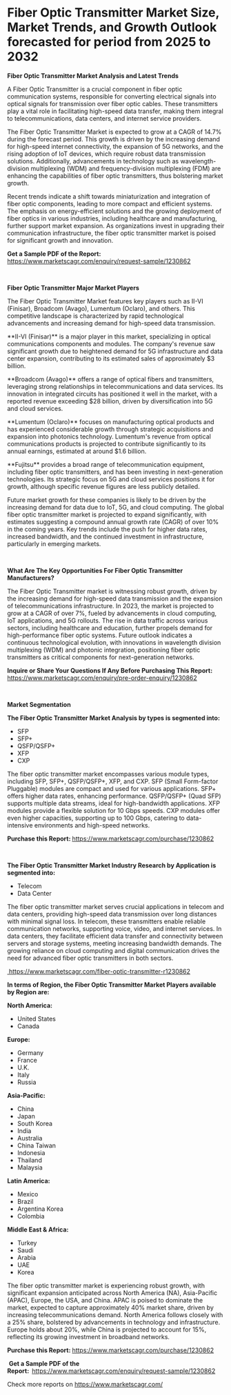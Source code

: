 <p><h1>Fiber Optic Transmitter Market Size, Market Trends, and Growth Outlook forecasted for period from 2025 to 2032</h1></p><p><strong>Fiber Optic Transmitter Market Analysis and Latest Trends</strong></p>
<p><p>A Fiber Optic Transmitter is a crucial component in fiber optic communication systems, responsible for converting electrical signals into optical signals for transmission over fiber optic cables. These transmitters play a vital role in facilitating high-speed data transfer, making them integral to telecommunications, data centers, and internet service providers.</p><p>The Fiber Optic Transmitter Market is expected to grow at a CAGR of 14.7% during the forecast period. This growth is driven by the increasing demand for high-speed internet connectivity, the expansion of 5G networks, and the rising adoption of IoT devices, which require robust data transmission solutions. Additionally, advancements in technology such as wavelength-division multiplexing (WDM) and frequency-division multiplexing (FDM) are enhancing the capabilities of fiber optic transmitters, thus bolstering market growth.</p><p>Recent trends indicate a shift towards miniaturization and integration of fiber optic components, leading to more compact and efficient systems. The emphasis on energy-efficient solutions and the growing deployment of fiber optics in various industries, including healthcare and manufacturing, further support market expansion. As organizations invest in upgrading their communication infrastructure, the fiber optic transmitter market is poised for significant growth and innovation.</p></p>
<p><strong>Get a Sample PDF of the Report:&nbsp;</strong> <a href="https://www.marketscagr.com/enquiry/request-sample/1230862?utm_campaign=3018&utm_medium=2&utm_source=Github&utm_content=ia&utm_term=09042025&utm_id=fiber-optic-transmitter">https://www.marketscagr.com/enquiry/request-sample/1230862</a></p>
<p>&nbsp;</p>
<p><strong>Fiber Optic Transmitter Major Market Players</strong></p>
<p><p>The Fiber Optic Transmitter Market features key players such as II-VI (Finisar), Broadcom (Avago), Lumentum (Oclaro), and others. This competitive landscape is characterized by rapid technological advancements and increasing demand for high-speed data transmission.</p><p>**II-VI (Finisar)** is a major player in this market, specializing in optical communications components and modules. The company's revenue saw significant growth due to heightened demand for 5G infrastructure and data center expansion, contributing to its estimated sales of approximately $3 billion.</p><p>**Broadcom (Avago)** offers a range of optical fibers and transmitters, leveraging strong relationships in telecommunications and data services. Its innovation in integrated circuits has positioned it well in the market, with a reported revenue exceeding $28 billion, driven by diversification into 5G and cloud services.</p><p>**Lumentum (Oclaro)** focuses on manufacturing optical products and has experienced considerable growth through strategic acquisitions and expansion into photonics technology. Lumentum's revenue from optical communications products is projected to contribute significantly to its annual earnings, estimated at around $1.6 billion.</p><p>**Fujitsu** provides a broad range of telecommunication equipment, including fiber optic transmitters, and has been investing in next-generation technologies. Its strategic focus on 5G and cloud services positions it for growth, although specific revenue figures are less publicly detailed.</p><p>Future market growth for these companies is likely to be driven by the increasing demand for data due to IoT, 5G, and cloud computing. The global fiber optic transmitter market is projected to expand significantly, with estimates suggesting a compound annual growth rate (CAGR) of over 10% in the coming years. Key trends include the push for higher data rates, increased bandwidth, and the continued investment in infrastructure, particularly in emerging markets.</p></p>
<p>&nbsp;</p>
<p><strong>What Are The Key Opportunities For Fiber Optic Transmitter Manufacturers?</strong></p>
<p><p>The Fiber Optic Transmitter market is witnessing robust growth, driven by the increasing demand for high-speed data transmission and the expansion of telecommunications infrastructure. In 2023, the market is projected to grow at a CAGR of over 7%, fueled by advancements in cloud computing, IoT applications, and 5G rollouts. The rise in data traffic across various sectors, including healthcare and education, further propels demand for high-performance fiber optic systems. Future outlook indicates a continuous technological evolution, with innovations in wavelength division multiplexing (WDM) and photonic integration, positioning fiber optic transmitters as critical components for next-generation networks.</p></p>
<p><strong>Inquire or Share Your Questions If Any Before Purchasing This Report:</strong> <a href="https://www.marketscagr.com/enquiry/pre-order-enquiry/1230862?utm_campaign=3018&utm_medium=2&utm_source=Github&utm_content=ia&utm_term=09042025&utm_id=fiber-optic-transmitter">https://www.marketscagr.com/enquiry/pre-order-enquiry/1230862</a></p>
<p>&nbsp;</p>
<p><strong>Market Segmentation</strong></p>
<p><strong>The Fiber Optic Transmitter Market Analysis by types is segmented into:</strong></p>
<p><ul><li>SFP</li><li>SFP+</li><li>QSFP/QSFP+</li><li>XFP</li><li>CXP</li></ul></p>
<p><p>The fiber optic transmitter market encompasses various module types, including SFP, SFP+, QSFP/QSFP+, XFP, and CXP. SFP (Small Form-factor Pluggable) modules are compact and used for various applications. SFP+ offers higher data rates, enhancing performance. QSFP/QSFP+ (Quad SFP) supports multiple data streams, ideal for high-bandwidth applications. XFP modules provide a flexible solution for 10 Gbps speeds. CXP modules offer even higher capacities, supporting up to 100 Gbps, catering to data-intensive environments and high-speed networks.</p></p>
<p><strong>Purchase this Report:&nbsp;</strong><a href="https://www.marketscagr.com/purchase/1230862?utm_campaign=3018&utm_medium=2&utm_source=Github&utm_content=ia&utm_term=09042025&utm_id=fiber-optic-transmitter">https://www.marketscagr.com/purchase/1230862</a></p>
<p>&nbsp;</p>
<p><strong>The Fiber Optic Transmitter Market Industry Research by Application is segmented into:</strong></p>
<p><ul><li>Telecom</li><li>Data Center</li></ul></p>
<p><p>The fiber optic transmitter market serves crucial applications in telecom and data centers, providing high-speed data transmission over long distances with minimal signal loss. In telecom, these transmitters enable reliable communication networks, supporting voice, video, and internet services. In data centers, they facilitate efficient data transfer and connectivity between servers and storage systems, meeting increasing bandwidth demands. The growing reliance on cloud computing and digital communication drives the need for advanced fiber optic transmitters in both sectors.</p></p>
<p><a href="https://www.marketscagr.com/fiber-optic-transmitter-r1230862?utm_campaign=3018&utm_medium=2&utm_source=Github&utm_content=ia&utm_term=09042025&utm_id=fiber-optic-transmitter">&nbsp;https://www.marketscagr.com/fiber-optic-transmitter-r1230862</a></p>
<p><strong>In terms of Region, the Fiber Optic Transmitter Market Players available by Region are:</strong></p>
<p>
    <p> <strong> North America: </strong>
        <ul>
            <li>United States</li>
            <li>Canada</li>
        </ul>
        </p> 
    <p> <strong> Europe: </strong>
        <ul>
            <li>Germany</li>
            <li>France</li>
            <li>U.K.</li>
            <li>Italy</li>
            <li>Russia</li>
        </ul>
        </p> 
    <p> <strong> Asia-Pacific: </strong>
        <ul>
            <li>China</li>
            <li>Japan</li>
            <li>South Korea</li>
            <li>India</li>
            <li>Australia</li>
            <li>China Taiwan</li>
            <li>Indonesia</li>
            <li>Thailand</li>
            <li>Malaysia</li>
        </ul>
        </p> 
    <p> <strong> Latin America: </strong>
        <ul>
            <li>Mexico</li>
            <li>Brazil</li>
            <li>Argentina Korea</li>
            <li>Colombia</li>
        </ul>
        </p> 
    <p> <strong> Middle East & Africa: </strong>
        <ul>
            <li>Turkey</li>
            <li>Saudi</li>
            <li>Arabia</li>
            <li>UAE</li>
            <li>Korea</li>
        </ul>
    </p>
    </p>
<p><p>The fiber optic transmitter market is experiencing robust growth, with significant expansion anticipated across North America (NA), Asia-Pacific (APAC), Europe, the USA, and China. APAC is poised to dominate the market, expected to capture approximately 40% market share, driven by increasing telecommunications demand. North America follows closely with a 25% share, bolstered by advancements in technology and infrastructure. Europe holds about 20%, while China is projected to account for 15%, reflecting its growing investment in broadband networks.</p></p>
<p><strong>Purchase this Report: </strong><a href="https://www.marketscagr.com/purchase/1230862?utm_campaign=3018&utm_medium=2&utm_source=Github&utm_content=ia&utm_term=09042025&utm_id=fiber-optic-transmitter">https://www.marketscagr.com/purchase/1230862</a></p>
<p>&nbsp;<strong>Get a Sample PDF of the Report:&nbsp;&nbsp;</strong><a href="https://www.marketscagr.com/enquiry/request-sample/1230862?utm_campaign=3018&utm_medium=2&utm_source=Github&utm_content=ia&utm_term=09042025&utm_id=fiber-optic-transmitter">https://www.marketscagr.com/enquiry/request-sample/1230862</a></p>
<p><strong></strong></p>
<p>Check more reports on <a href="https://www.marketscagr.com/?utm_campaign=3018&utm_medium=2&utm_source=Github&utm_content=ia&utm_term=09042025&utm_id=fiber-optic-transmitter">https://www.marketscagr.com/</a></p>